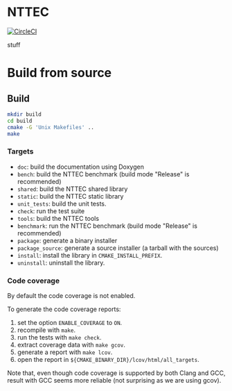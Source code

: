 # NTTEC

[![CircleCI][badgepub]](https://circleci.com/gh/vrancurel/nttec)

stuff

# Build from source

## Build

```sh
mkdir build
cd build
cmake -G 'Unix Makefiles' ..
make
```

### Targets

- `doc`: build the documentation using Doxygen
- `bench`: build the NTTEC benchmark (build mode "Release" is recommended)
- `shared`: build the NTTEC shared library
- `static`: build the NTTEC static library
- `unit_tests`: build the unit tests.
- `check`: run the test suite
- `tools`: build the NTTEC tools
- `benchmark`: run the NTTEC benchmark (build mode "Release" is recommended)
- `package`: generate a binary installer
- `package_source`: generate a source installer (a tarball with the sources)
- `install`: install the library in `CMAKE_INSTALL_PREFIX`.
- `uninstall`: uninstall the library.

### Code coverage

By default the code coverage is not enabled.

To generate the code coverage reports:
1. set the option `ENABLE_COVERAGE` to `ON`.
2. recompile with `make`.
3. run the tests with `make check`.
4. extract coverage data with `make gcov`.
5. generate a report with `make lcov`.
6. open the report in `${CMAKE_BINARY_DIR}/lcov/html/all_targets`.

Note that, even though code coverage is supported by both Clang and GCC, result
with GCC seems more reliable (not surprising as we are using gcov).

[badgepub]: https://circleci.com/gh/vrancurel/nttec.svg?style=shield&circle-token=:circle-token
